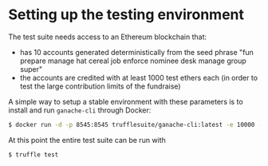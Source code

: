 # Setting up the testing environment

The test suite needs access to an Ethereum blockchain that:

- has 10 accounts generated deterministically from the seed phrase "fun prepare manage hat cereal job enforce nominee desk manage group super"
- the accounts are credited with at least 1000 test ethers each (in order to test the large contribution limits of the fundraise)

A simple way to setup a stable environment with these parameters is to install and run `ganache-cli` through Docker:

```bash
$ docker run -d -p 8545:8545 trufflesuite/ganache-cli:latest -e 10000 -s "fun prepare manage hat cereal job enforce nominee desk manage group super"
```

At this point the entire test suite can be run with
```bash
$ truffle test
```
